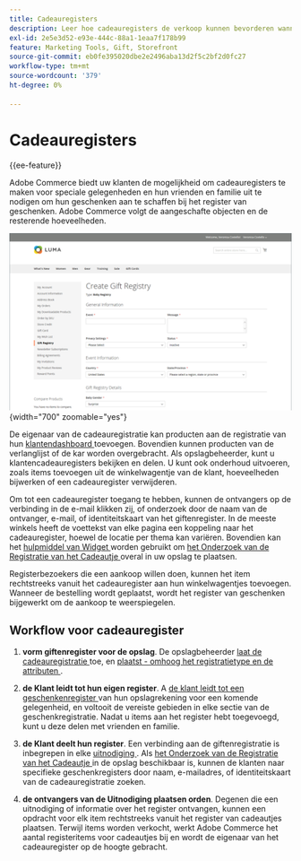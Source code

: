```yaml
---
title: Cadeauregisters
description: Leer hoe cadeauregisters de verkoop kunnen bevorderen wanneer klanten hun vrienden en familie kunnen uitnodigen om hun geselecteerde producten als geschenken aan te schaffen.
exl-id: 2e5e3d52-e93e-444c-88a1-1eaa7f178b99
feature: Marketing Tools, Gift, Storefront
source-git-commit: eb0fe395020dbe2e2496aba13d2f5c2bf2d0fc27
workflow-type: tm+mt
source-wordcount: '379'
ht-degree: 0%

---
```


# Cadeauregisters

{{ee-feature}}

Adobe Commerce biedt uw klanten de mogelijkheid om cadeauregisters te maken voor speciale gelegenheden en hun vrienden en familie uit te nodigen om hun geschenken aan te schaffen bij het register van geschenken. Adobe Commerce volgt de aangeschafte objecten en de resterende hoeveelheden.

![ de storefront van het Voorbeeld - de registratie van de baby gift ](./assets/storefront-gift-registry-create-baby-info.png){width="700" zoomable="yes"}

De eigenaar van de cadeauregistratie kan producten aan de registratie van hun [ klantendashboard ](gift-registry-storefront.md#gift-registry-information) toevoegen. Bovendien kunnen producten van de verlanglijst of de kar worden overgebracht. Als opslagbeheerder, kunt u klantencadeauregisters bekijken en delen. U kunt ook onderhoud uitvoeren, zoals items toevoegen uit de winkelwagentje van de klant, hoeveelheden bijwerken of een cadeauregister verwijderen.

Om tot een cadeauregister toegang te hebben, kunnen de ontvangers op de verbinding in de e-mail klikken zij, of onderzoek door de naam van de ontvanger, e-mail, of identiteitskaart van het giftenregister. In de meeste winkels heeft de voettekst van elke pagina een koppeling naar het cadeauregister, hoewel de locatie per thema kan variëren. Bovendien kan het [ hulpmiddel van Widget ](../content-design/widgets.md) worden gebruikt om [ het Onderzoek van de Registratie van het Cadeautje ](gift-registry-search.md) overal in uw opslag te plaatsen.

Registerbezoekers die een aankoop willen doen, kunnen het item rechtstreeks vanuit het cadeauregister aan hun winkelwagentjes toevoegen. Wanneer de bestelling wordt geplaatst, wordt het register van geschenken bijgewerkt om de aankoop te weerspiegelen.

## Workflow voor cadeauregister

1. **vorm giftenregister voor de opslag**. De opslagbeheerder [ laat de cadeauregistratie ](gift-registry-configure.md) toe, en [ plaatst - omhoog het registratietype en de attributen ](gift-registry-create.md).

1. **de Klant leidt tot hun eigen register**. A [ de klant leidt tot een geschenkenregister ](gift-registry-storefront.md#create-a-new-gift-registry) van hun opslagrekening voor een komende gelegenheid, en voltooit de vereiste gebieden in elke sectie van de geschenkregistratie. Nadat u items aan het register hebt toegevoegd, kunt u deze delen met vrienden en familie.

1. **de Klant deelt hun register**. Een verbinding aan de giftenregistratie is inbegrepen in elke [ uitnodiging ](gift-registry-storefront.md#share-a-gift-registry). Als [ het Onderzoek van de Registratie van het Cadeautje ](gift-registry-search.md) in de opslag beschikbaar is, kunnen de klanten naar specifieke geschenkregisters door naam, e-mailadres, of identiteitskaart van de cadeauregistratie zoeken.

1. **de ontvangers van de Uitnodiging plaatsen orden**. Degenen die een uitnodiging of informatie over het register ontvangen, kunnen een opdracht voor elk item rechtstreeks vanuit het register van cadeautjes plaatsen. Terwijl items worden verkocht, werkt Adobe Commerce het aantal registeritems voor cadeautjes bij en wordt de eigenaar van het cadeauregister op de hoogte gebracht.
